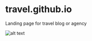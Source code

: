 # travel.github.io
Landing page for travel blog or agency

![alt text](https://github.com/iamkirabond/travel.github.io/blob/master/img/land-bus.png)
